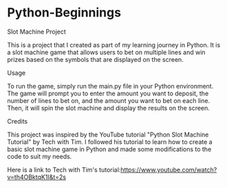 # Python-Beginnings

Slot Machine Project


This is a project that I created as part of my learning journey in Python. 
It is a slot machine game that allows users to bet on multiple lines 
and win prizes based on the symbols that are displayed on the screen.

Usage

To run the game, simply run the main.py file in your Python environment. 
The game will prompt you to enter the amount you want to deposit, the number of lines to bet on, 
and the amount you want to bet on each line. Then, it will spin the slot machine and display the results on the screen.

Credits


This project was inspired by the YouTube tutorial "Python Slot Machine Tutorial" by Tech with Tim. 
I followed his tutorial to learn how to create a basic slot machine game in Python
and made some modifications to the code to suit my needs.

Here is a link to Tech with Tim's tutorial:https://www.youtube.com/watch?v=th4OBktqK1I&t=2s
